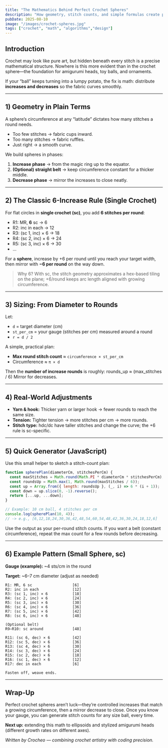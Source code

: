 ```yaml
---
title: "The Mathematics Behind Perfect Crochet Spheres"
description: "How geometry, stitch counts, and simple formulas create perfectly round crochet spheres."
pubDate: 2025-08-10
image: "/images/crochet-spheres.jpg"
tags: ["crochet", "math", "algorithms","design"]
---
```



## Introduction

Crochet may look like pure art, but hidden beneath every stitch is a precise mathematical structure.
Nowhere is this more evident than in the crochet sphere—the foundation for amigurumi heads, toy balls, and ornaments.

If your “ball” keeps turning into a lumpy potato, the fix is math: distribute **increases and decreases** so the fabric curves smoothly.

---

## 1) Geometry in Plain Terms

A sphere’s circumference at any “latitude” dictates how many stitches a round needs.

- Too few stitches → fabric cups inward.
- Too many stitches → fabric ruffles.
- Just right → a smooth curve.

We build spheres in phases:

1. **Increase phase** → from the magic ring up to the equator.  
2. **(Optional) straight belt** → keep circumference constant for a thicker middle.  
3. **Decrease phase** → mirror the increases to close neatly.

---

## 2) The Classic 6-Increase Rule (Single Crochet)

For flat circles in **single crochet (sc)**, you add **6 stitches per round**:

- R1: MR, **6** sc → 6  
- R2: inc in each → 12  
- R3: (sc 1, inc) × 6 → 18  
- R4: (sc 2, inc) × 6 → 24  
- R5: (sc 3, inc) × 6 → 30  
- …

For a **sphere**, increase by +6 per round until you reach your target width, then mirror with **−6 per round** on the way down.

> Why 6? With sc, the stitch geometry approximates a hex-based tiling on the plane; +6/round keeps arc length aligned with growing circumference.

---

## 3) Sizing: From Diameter to Rounds

Let:
- `d` = target diameter (cm)
- `st_per_cm` = your gauge (stitches per cm) measured around a round
- `r = d / 2`

A simple, practical plan:
- **Max round stitch count** ≈ `circumference × st_per_cm`  
- Circumference ≈ `π × d`

Then the **number of increase rounds** is roughly:
rounds_up ≈ (max_stitches / 6)
Mirror for decreases.

---

## 4) Real-World Adjustments

- **Yarn & hook:** Thicker yarn or larger hook → fewer rounds to reach the same size.
- **Tension:** Tighter tension → more stitches per cm → more rounds.
- **Stitch type:** hdc/dc have taller stitches and change the curve; the +6 rule is sc-specific.

---

## 5) Quick Generator (JavaScript)

Use this small helper to sketch a stitch-count plan:

```js
function spherePlan(diameterCm, stitchesPerCm) {
  const maxStitches = Math.round(Math.PI * diameterCm * stitchesPerCm);
  const roundsUp = Math.max(1, Math.round(maxStitches / 6));
  const up = Array.from({ length: roundsUp }, (_, i) => 6 * (i + 1));
  const down = up.slice(0, -1).reverse();
  return [...up, ...down];
}

// Example: 10 cm ball, 4 stitches per cm
console.log(spherePlan(10, 4));
// -> e.g., [6,12,18,24,30,36,42,48,54,60,54,48,42,36,30,24,18,12,6]

```
Use the output as your per-round stitch counts. If you want a belt (constant circumference), repeat the max count for a few rounds before decreasing.


---

## 6) Example Pattern (Small Sphere, sc)

**Gauge (example):** ~4 sts/cm in the round  

**Target:** ~6–7 cm diameter (adjust as needed)

```plaintext
R1: MR, 6 sc                  [6]
R2: inc in each               [12]
R3: (sc 1, inc) × 6           [18]
R4: (sc 2, inc) × 6           [24]
R5: (sc 3, inc) × 6           [30]
R6: (sc 4, inc) × 6           [36]
R7: (sc 5, inc) × 6           [42]
R8: (sc 6, inc) × 6           [48]

(Optional belt)
R9–R10: sc around             [48]

R11: (sc 6, dec) × 6          [42]
R12: (sc 5, dec) × 6          [36]
R13: (sc 4, dec) × 6          [30]
R14: (sc 3, dec) × 6          [24]
R15: (sc 2, dec) × 6          [18]
R16: (sc 1, dec) × 6          [12]
R17: dec in each              [6]

Fasten off, weave ends.
```



---

## Wrap-Up

Perfect crochet spheres aren’t luck—they’re controlled increases that match a growing circumference, then a mirror decrease to close. Once you know your gauge, you can generate stitch counts for any size ball, every time.

**Next up:** extending this math to ellipsoids and stylized amigurumi heads (different growth rates on different axes).

*Written by Crocheo — combining crochet artistry with coding precision.*
